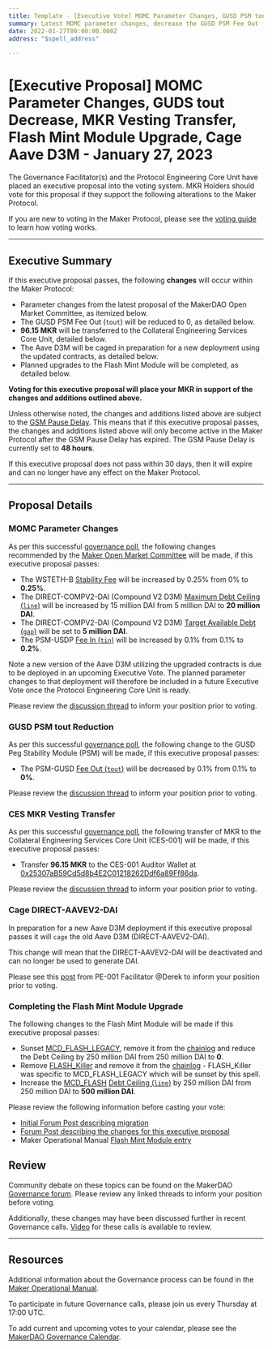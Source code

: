 ```yaml
---
title: Template - [Executive Vote] MOMC Parameter Changes, GUSD PSM tout Decrease, CES MKR Transfer, Flash Mint Module Upgrade, Cage Aave D3M - January 27, 2023
summary: Latest MOMC parameter changes, decrease the GUSD PSM Fee Out (tout), transfer MKR to CES, complete upgrades to the Flash Mint Module, cage the Aave D3M to prepare for a new deployment.
date: 2022-01-27T00:00:00.000Z
address: "$spell_address"

---
```

# [Executive Proposal] MOMC Parameter Changes, GUDS tout Decrease, MKR Vesting Transfer, Flash Mint Module Upgrade, Cage Aave D3M - January 27, 2023

The Governance Facilitator(s) and the Protocol Engineering Core Unit have placed an executive proposal into the voting system. MKR Holders should vote for this proposal if they support the following alterations to the Maker Protocol.

If you are new to voting in the Maker Protocol, please see the [voting guide](https://manual.makerdao.com/governance/voting-in-makerdao/on-chain-governance) to learn how voting works.

---

## Executive Summary

If this executive proposal passes, the following **changes** will occur within the Maker Protocol:
- Parameter changes from the latest proposal of the MakerDAO Open Market Committee, as itemized below.
- The GUSD PSM Fee Out (`tout`) will be reduced to 0, as detailed below.
- **96.15 MKR** will be transferred to the Collateral Engineering Services Core Unit, detailed below.
- The Aave D3M will be caged in preparation for a new deployment using the updated contracts, as detailed below.
- Planned upgrades to the Flash Mint Module will be completed, as detailed below.

**Voting for this executive proposal will place your MKR in support of the changes and additions outlined above.**

Unless otherwise noted, the changes and additions listed above are subject to the [GSM Pause Delay](https://manual.makerdao.com/parameter-index/core/param-gsm-pause-delay). This means that if this executive proposal passes, the changes and additions listed above will only become active in the Maker Protocol after the GSM Pause Delay has expired. The GSM Pause Delay is currently set to **48 hours**.

If this executive proposal does not pass within 30 days, then it will expire and can no longer have any effect on the Maker Protocol.

---

## Proposal Details

### MOMC Parameter Changes

As per this successful [governance poll](https://vote.makerdao.com/polling/QmYUi9Tk), the following changes recommended by the [Maker Open Market Committee](https://forum.makerdao.com/t/parameter-proposal-group-makerdao-open-market-committee/7355) will be made, if this executive proposal passes:

- The WSTETH-B [Stability Fee](https://manual.makerdao.com/parameter-index/vault-risk/param-stability-fee) will be increased by 0.25% from 0% to **0.25%**.
- The DIRECT-COMPV2-DAI (Compound V2 D3M) [Maximum Debt Ceiling (`line`)](https://manual.makerdao.com/module-index/module-dciam#maximum-debt-ceiling-line) will be increased by 15 million DAI from 5 million DAI to **20 million DAI**.
- The DIRECT-COMPV2-DAI (Compound V2 D3M) [Target Available Debt (`gap`)](https://manual.makerdao.com/module-index/module-dciam#target-available-debt-gap) will be set to **5 million DAI**.
- The PSM-USDP [Fee In (`tin`)](https://manual.makerdao.com/module-index/module-psm#fee-in-tin) will be increased by 0.1% from 0.1% to **0.2%**.

Note a new version of the Aave D3M utilizing the upgraded contracts is due to be deployed in an upcoming Executive Vote. The planned parameter changes to that deployment will therefore be included in a future Executive Vote once the Protocol Engineering Core Unit is ready.

Please review the [discussion thread](https://forum.makerdao.com/t/parameter-changes-proposal-ppg-omc-001-5-january-2023/19327) to inform your position prior to voting.

### GUSD PSM tout Reduction

As per this successful [governance poll](https://vote.makerdao.com/polling/QmRRceEo#vote-breakdown), the following change to the GUSD Peg Stability Module (PSM) will be made, if this executive proposal passes:

- The PSM-GUSD [Fee Out (`tout`)](https://manual.makerdao.com/module-index/module-psm#fee-out-tout) will be decreased by 0.1% from 0.1% to **0%**.

Please review the [discussion thread](https://forum.makerdao.com/t/request-to-poll-psm-gusd-a-parameters/19416) to inform your position prior to voting.

### CES MKR Vesting Transfer

As per this successful [governance poll](https://vote.makerdao.com/polling/QmbNVQ1E), the following transfer of MKR to the Collateral Engineering Services Core Unit (CES-001) will be made, if this executive proposal passes:

- Transfer **96.15 MKR** to the CES-001 Auditor Wallet at [0x25307aB59Cd5d8b4E2C01218262Ddf6a89Ff86da](https://etherscan.io/address/0x25307aB59Cd5d8b4E2C01218262Ddf6a89Ff86da).

Please review the [discussion thread](https://forum.makerdao.com/t/request-to-poll-one-time-mkr-distribution-to-correct-ces-001-incentive-program-shortfall/19326) to inform your position prior to voting.

### Cage DIRECT-AAVEV2-DAI

In preparation for a new Aave D3M deployment if this executive proposal passes it will `cage` the old Aave D3M (DIRECT-AAVEV2-DAI).

This change will mean that the DIRECT-AAVEV2-DAI will be deactivated and can no longer be used to generate DAI.

Please see this [post](https://forum.makerdao.com/t/housekeeping-tasks-for-next-executive/19472) from PE-001 Facilitator @Derek to inform your position prior to voting.

### Completing the Flash Mint Module Upgrade

The following changes to the Flash Mint Module will be made if this executive proposal passes:

- Sunset [MCD_FLASH_LEGACY](https://etherscan.io/address/0x1EB4CF3A948E7D72A198fe073cCb8C7a948cD853), remove it from the [chainlog](chainlog.makerdao.com) and reduce the Debt Ceiling by 250 million DAI from 250 million DAI to **0**.
- Remove [FLASH_Killer](https://etherscan.io/address/0x60744434d6339a6B27d73d9Eda62b6F66a0a04FA) and remove it from the [chainlog](chainlog.makerdao.com) - FLASH_Killer was specific to MCD_FLASH_LEGACY which will be sunset by this spell.
- Increase the [MCD_FLASH](https://etherscan.io/address/0x1EB4CF3A948E7D72A198fe073cCb8C7a948cD853) [Debt Ceiling (`line`)](https://manual.makerdao.com/module-index/module-flash-mint-module#debt-ceiling-line) by 250 million DAI from 250 million DAI to **500 million DAI**.

Please review the following information before casting your vote:

- [Initial Forum Post describing migration](https://forum.makerdao.com/t/wednesday-18th-may-executive-flash-mint-module-technical-enhancement/15176)
- [Forum Post describing the changes for this executive proposal](https://forum.makerdao.com/t/housekeeping-tasks-for-next-executive/19472)
- Maker Operational Manual [Flash Mint Module entry](https://manual.makerdao.com/module-index/module-flash-mint-module)

## Review

Community debate on these topics can be found on the MakerDAO [Governance forum](https://forum.makerdao.com/). Please review any linked threads to inform your position before voting.

Additionally, these changes may have been discussed further in recent Governance calls. [Video](https://www.youtube.com/playlist?list=PLLzkWCj8ywWNq5-90-Id6VPSsrk4OWVan) for these calls is available to review.

---

## Resources

Additional information about the Governance process can be found in the [Maker Operational Manual](https://manual.makerdao.com).

To participate in future Governance calls, please join us every Thursday at 17:00 UTC.

To add current and upcoming votes to your calendar, please see the [MakerDAO Governance Calendar](https://manual.makerdao.com/makerdao/calendars/governance-calendar).
